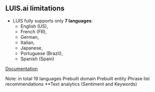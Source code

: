 ## LUIS.ai limitations
* LUIS fully supports only **7 languages**:
    * English (US), 
    * French (FR), 
    * German, 
    * Italian,
    * Japanese,
    * Portuguese (Brazil),
    * Spanish (Spain)

[Documentation](https://docs.microsoft.com/en-us/azure/cognitive-services/luis/luis-language-support)

Note:
in total 19 languages
Prebuilt domain	Prebuilt entity	Phrase list recommendations	**Text analytics
(Sentiment and
Keywords)